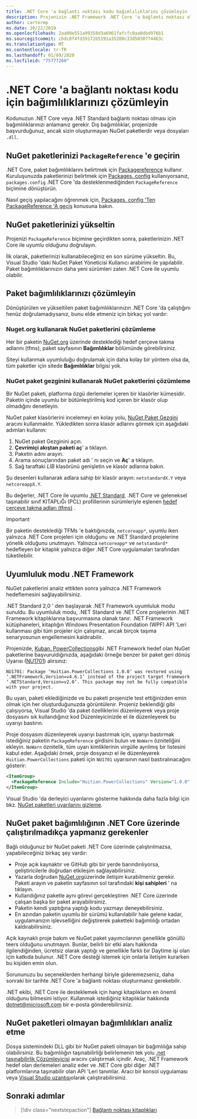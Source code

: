 ```yaml
---
title: .NET Core 'a bağlantı noktası kodu bağımlılıklarını çözümleyin
description: Projenizin .NET Framework .NET Core 'a bağlantı noktası olması için dış bağımlılıkları çözümlemeyi öğrenin.
author: cartermp
ms.date: 10/22/2019
ms.openlocfilehash: 2aa09e551a99358d3a6961fafcfc0aa8dbd976b1
ms.sourcegitcommit: cbdc0f4fd39172b5191a35200c33d5030774463c
ms.translationtype: MT
ms.contentlocale: tr-TR
ms.lasthandoff: 01/09/2020
ms.locfileid: "75777260"
---
```

# <a name="analyze-your-dependencies-to-port-code-to-net-core"></a>.NET Core 'a bağlantı noktası kodu için bağımlılıklarınızı çözümleyin

Kodunuzun .NET Core veya .NET Standard bağlantı noktası olması için bağımlılıklarınızı anlamanız gerekir. Dış bağımlılıklar, projenizde başvurduğunuz, ancak sizin oluşturmayan NuGet paketlerdir veya dosyaları `.dll`.

## <a name="migrate-your-nuget-packages-to-packagereference"></a>NuGet paketlerinizi `PackageReference` 'e geçirin

.NET Core, paket bağımlılıklarını belirtmek için [Packagereference](/nuget/consume-packages/package-references-in-project-files) kullanır. Kuruluşunuzda paketlerinizi belirtmek için [Packages. config](/nuget/reference/packages-config) kullanıyorsanız, `packages.config` .NET Core 'da desteklenmediğinden `PackageReference` biçimine dönüştürün.

Nasıl geçiş yapılacağını öğrenmek için, [Packages. config 'Ten PackageReference 'A geçiş](/nuget/reference/migrate-packages-config-to-package-reference) konusuna bakın.

## <a name="upgrade-your-nuget-packages"></a>NuGet paketlerinizi yükseltin

Projenizi `PackageReference` biçimine geçirdikten sonra, paketlerinizin .NET Core ile uyumlu olduğunu doğrulayın.

İlk olarak, paketlerinizi kullanabileceğiniz en son sürüme yükseltin. Bu, Visual Studio 'daki NuGet Paket Yöneticisi Kullanıcı arabirimi ile yapılabilir. Paket bağımlılıklarınızın daha yeni sürümleri zaten .NET Core ile uyumlu olabilir.

## <a name="analyze-your-package-dependencies"></a>Paket bağımlılıklarınızı çözümleyin

Dönüştürülen ve yükseltilen paket bağımlılıklarınızın .NET Core 'da çalıştığını henüz doğrulamadıysanız, bunu elde etmeniz için birkaç yol vardır:

### <a name="analyze-nuget-packages-using-nugetorg"></a>Nuget.org kullanarak NuGet paketlerini çözümleme

Her bir paketin [NuGet.org](https://www.nuget.org/) üzerinde desteklediği hedef çerçeve takma adlarını (tfms), paket sayfasının **Bağımlılıklar** bölümünde görebilirsiniz.

Siteyi kullanmak uyumluluğu doğrulamak için daha kolay bir yöntem olsa da, tüm paketler için sitede **Bağımlılıklar** bilgisi yok.

### <a name="analyze-nuget-packages-using-nuget-package-explorer"></a>NuGet paket gezginini kullanarak NuGet paketlerini çözümleme

Bir NuGet paketi, platforma özgü derlemeler içeren bir klasörler kümesidir. Paketin içinde uyumlu bir bütünleştirilmiş kod içeren bir klasör olup olmadığını denetleyin.

NuGet paket klasörlerini incelemeyi en kolay yolu, [NuGet Paket Gezgini](https://github.com/NuGetPackageExplorer/NuGetPackageExplorer) aracını kullanmaktır. Yükledikten sonra klasör adlarını görmek için aşağıdaki adımları kullanın:

1. NuGet paket Gezginini açın.
2. **Çevrimiçi akıştan paketi aç**' a tıklayın.
3. Paketin adını arayın.
4. Arama sonuçlarından paket adı ' nı seçin ve **Aç**' a tıklayın.
5. Sağ taraftaki *LIB* klasörünü genişletin ve klasör adlarına bakın.

Şu desenleri kullanarak adlara sahip bir klasör arayın: `netstandardX.Y` veya `netcoreappX.Y`.

Bu değerler, .NET Core ile uyumlu [.NET Standard](../../standard/net-standard.md), .NET Core ve geleneksel taşınabilir sınıf KITAPLıĞı (PCL) profillerinin sürümleriyle eşlenen [hedef çerçeve takma adları (tfms)](../../standard/frameworks.md) .

> [!IMPORTANT]
> Bir paketin desteklediği TFMs 'e baktığınızda, `netcoreapp*`, uyumlu iken yalnızca .NET Core projeleri için olduğunu ve .NET Standard projelerine yönelik olduğunu unutmayın.
> Yalnızca `netcoreapp*` ve `netstandard*` hedefleyen bir kitaplık yalnızca diğer .NET Core uygulamaları tarafından tüketilebilir.

## <a name="net-framework-compatibility-mode"></a>Uyumluluk modu .NET Framework

NuGet paketlerini analiz ettikten sonra yalnızca .NET Framework hedeflemesini sağlayabilirsiniz.

.NET Standard 2,0 ' den başlayarak .NET Framework uyumluluk modu sunuldu. Bu uyumluluk modu, .NET Standard ve .NET Core projelerinin .NET Framework kitaplıklarına başvurmasına olanak tanır. .NET Framework kütüphaneleri, kitaplığın Windows Presentation Foundation (WPF) API 'Leri kullanması gibi tüm projeler için çalışmaz, ancak birçok taşıma senaryosunun engellemesini kaldırabilir.

Projenizde, [Kuban. PowerCollections](https://www.nuget.org/packages/Huitian.PowerCollections)gibi .NET Framework hedef olan NuGet paketlerine başvuruldığınızda, aşağıdaki örneğe benzer bir paket geri dönüş Uyarısı ([NU1701](/nuget/reference/errors-and-warnings/nu1701)) alırsınız:

`NU1701: Package ‘Huitian.PowerCollections 1.0.0’ was restored using ‘.NETFramework,Version=v4.6.1’ instead of the project target framework ‘.NETStandard,Version=v2.0’. This package may not be fully compatible with your project.`

Bu uyarı, paketi eklediğinizde ve bu paketi projenizle test ettiğinizden emin olmak için her oluşturduğunuzda görüntülenir. Projeniz beklendiği gibi çalışıyorsa, Visual Studio 'da paket özelliklerini düzenleyerek veya proje dosyasını sık kullandığınız kod Düzenleyicinizde el ile düzenleyerek bu uyarıyı bastırın.

Proje dosyasını düzenleyerek uyarıyı bastırmak için, uyarıyı bastırmak istediğiniz paketin `PackageReference` girdisini bulun ve `NoWarn` özniteliğini ekleyin. `NoWarn` öznitelik, tüm uyarı kimliklerinin virgülle ayrılmış bir listesini kabul eder. Aşağıdaki örnek, proje dosyanızı el ile düzenleyerek `Huitian.PowerCollections` paketi için `NU1701` uyarısının nasıl bastıralınacağını gösterir:

```xml
<ItemGroup>
  <PackageReference Include="Huitian.PowerCollections" Version="1.0.0" NoWarn="NU1701" />
</ItemGroup>
```

Visual Studio 'da derleyici uyarılarını gösterme hakkında daha fazla bilgi için bkz. [NuGet paketleri uyarılarını gizleme](/visualstudio/ide/how-to-suppress-compiler-warnings#suppress-warnings-for-nuget-packages).

## <a name="what-to-do-when-your-nuget-package-dependency-doesnt-run-on-net-core"></a>NuGet paket bağımlılığının .NET Core üzerinde çalıştırılmadıkça yapmanız gerekenler

Bağlı olduğunuz bir NuGet paketi .NET Core üzerinde çalıştırılmazsa, yapabileceğiniz birkaç şey vardır:

- Proje açık kaynaktır ve GitHub gibi bir yerde barındırılıyorsa, geliştiricilerle doğrudan etkileşim sağlayabilirsiniz.
- Yazarla doğrudan [NuGet.org](https://www.nuget.org/)üzerinde iletişim kurabilmeniz gerekir. Paketi arayın ve paketin sayfasının sol tarafındaki **kişi sahipleri** ' na tıklayın.
- Kullandığınız paketle aynı görevi gerçekleştiren .NET Core üzerinde çalışan başka bir paket arayabilirsiniz.
- Paketin kendi yaptığına yaptığı kodu yazmayı deneyebilirsiniz.
- En azından paketin uyumlu bir sürümü kullanılabilir hale gelene kadar, uygulamanızın işlevselliğini değiştirerek paketteki bağımlılığı ortadan kaldırabilirsiniz.

Açık kaynaklı proje bakım ve NuGet paket yayımcılarının genellikle gönüllü teers olduğunu unutmayın. Bunlar, belirli bir etki alanı hakkında ilgilendiğinden, ücretsiz olarak yaptığı ve genellikle farklı bir Daytime işi olan için katkıda bulunur. .NET Core desteği istemek için onlarla iletişim kurarken bu kişiden emin olun.

Sorununuzu bu seçeneklerden herhangi biriyle gideremezseniz, daha sonraki bir tarihte .NET Core 'a bağlantı noktası oluşturmanız gerekebilir.

.NET ekibi, .NET Core ile desteklemek için hangi kitaplıkların en önemli olduğunu bilmesini istiyor. Kullanmak istediğiniz kitaplıklar hakkında dotnet@microsoft.com bir e-posta gönderebilirsiniz.

## <a name="analyze-dependencies-that-arent-nuget-packages"></a>NuGet paketleri olmayan bağımlılıkları analiz etme

Dosya sistemindeki DLL gibi bir NuGet paketi olmayan bir bağımlılığa sahip olabilirsiniz. Bu bağımlılığın taşınabilirliği belirlemenin tek yolu [.net taşınabilirlik Çözümleyicisi](https://github.com/Microsoft/dotnet-apiport) aracını çalıştırmak içindir. Araç, .NET Framework hedef olan derlemeleri analiz eder ve .NET Core gibi diğer .NET platformlarına taşınabilir olan API 'Leri tanımlar. Aracı bir konsol uygulaması veya [Visual Studio uzantısı](../../standard/analyzers/portability-analyzer.md)olarak çalıştırabilirsiniz.

## <a name="next-steps"></a>Sonraki adımlar

>[!div class="nextstepaction"]
>[Bağlantı noktası kitaplıkları](libraries.md)
